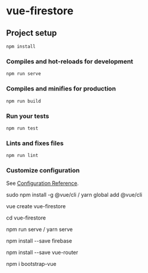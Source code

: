 # vue-firestore

## Project setup
```
npm install
```

### Compiles and hot-reloads for development
```
npm run serve
```

### Compiles and minifies for production
```
npm run build
```

### Run your tests
```
npm run test
```

### Lints and fixes files
```
npm run lint
```

### Customize configuration
See [Configuration Reference](https://cli.vuejs.org/config/).

sudo npm install -g @vue/cli  / yarn global add @vue/cli

vue create vue-firestore

cd vue-firestore

npm run serve / yarn serve

npm install --save firebase

npm install --save vue-router

npm i bootstrap-vue
